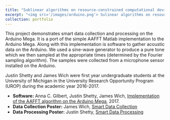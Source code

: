 ```yaml
---
title: "Sublinear algorithms on resource-constrained computational devices"
excerpt: "<img src='/images/arduino.png'> Sulinear algorithms on resource-constrained computational devices"
collection: portfolio
---
```


This project demonstrates smart data collection and processing on the Arduino Mega. It is a port of the simple AAFFT Matlab implementation to the Arduino Mega. Along with this implementation is software to gather acoustic data on the Arduino. We used a sine-wave generator to produce a pure tone which we then sampled at the appropriate times (determined by the Fourier sampling algorithm). The samples were collected from a microphone sensor installed on the Arduino.

Justin Shetty and James Wich were first year undergraduate students at the University of Michigan in the University Research Opportunity Program (UROP) during the academic year 2016-2017.

- __Software:__ Anna C. Gilbert, Justin Shetty, James Wich, [Implementation of the AAFFT algorithm on the Arduino Mega](https://github.com/annacgilbert/AAFFT-Arduino), 2017.
- __Data Collection Poster:__ James Wich, [Smart Data Collection](https://annacgilbert.github.io/files/Wich_James_datacollection.pdf)
- __Data Processing Poster:__ Justin Shetty, [Smart Data Processing](https://annacgilbert.github.io/files/Shetty_Justin_dataprocessing.pdf)